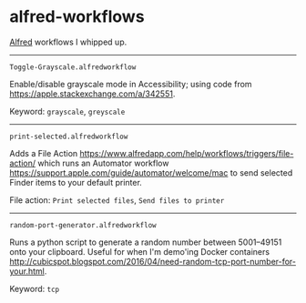 # alfred-workflows

[Alfred](https://www.alfredapp.com) workflows I whipped up.

---

`Toggle-Grayscale.alfredworkflow`

Enable/disable grayscale mode in Accessibility; using code from <https://apple.stackexchange.com/a/342551>.

Keyword: `grayscale`, `greyscale`

---

`print-selected.alfredworkflow`

Adds a File Action <https://www.alfredapp.com/help/workflows/triggers/file-action/> which runs an Automator workflow <https://support.apple.com/guide/automator/welcome/mac> to send selected Finder items to your default printer.

File action: `Print selected files`, `Send files to printer`

---

`random-port-generator.alfredworkflow`

Runs a python script to generate a random number between 5001–49151 onto your clipboard.  Useful for when I'm demo'ing Docker containers <http://cubicspot.blogspot.com/2016/04/need-random-tcp-port-number-for-your.html>.

Keyword: `tcp`
